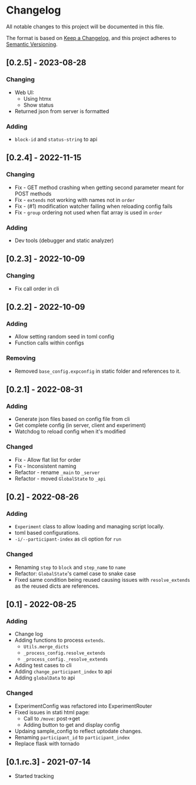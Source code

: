 # Changelog
All notable changes to this project will be documented in this file.

The format is based on [Keep a Changelog](https://keepachangelog.com/en/1.0.0/),
and this project adheres to [Semantic Versioning](https://semver.org/spec/v2.0.0.html).

## [0.2.5] - 2023-08-28
### Changing
- Web UI:
  - Using htmx
  - Show status
- Returned json from server is formatted

### Adding
- `block-id` and `status-string` to api

## [0.2.4] - 2022-11-15
### Changing
- Fix - GET method crashing when getting second parameter meant for POST methods
- Fix - `extends` not working with names not in `order`
- Fix - (#1) modification watcher failing when reloading config fails
- Fix - `group` ordering not used when flat array is used in `order`

### Adding
- Dev tools (debugger and static analyzer)

## [0.2.3] - 2022-10-09
### Changing
- Fix call order in cli

## [0.2.2] - 2022-10-09
### Adding
- Allow setting random seed in toml config
- Function calls within configs

### Removing
- Removed `base_config.expconfig` in static folder and references to it.

## [0.2.1] - 2022-08-31
### Adding
- Generate json files based on config file from cli
- Get complete config (in server, client and experiment)
- Watchdog to reload config when it's modified

### Changed
- Fix - Allow flat list for order
- Fix - Inconsistent naming
- Refactor - rename `_main` to `_server`
- Refactor - moved `GlobalState` to `_api`

## [0.2] - 2022-08-26
### Adding
- `Experiment` class to allow loading and managing script locally.
- toml based configurations.
- `-i/--participant-index` as cli option for `run`

### Changed
- Renaming `step` to `block` and `step_name` to `name`
- Refactor: `GlobalState`'s camel case to snake case
- Fixed same condition being reused causing issues with `resolve_extends` as the reused dicts are references.

## [0.1] - 2022-08-25
### Adding
- Change log
- Adding functions to process `extends`.
  - `Utils.merge_dicts`
  - `_process_config.resolve_extends`
  - `_process_config._resolve_extends`
- Adding test cases to cli
- Adding `change_participant_index` to api
- Adding `globalData` to api

### Changed
- ExperimentConfig was refactored into ExperimentRouter
- Fixed issues in stati html page:
  - Call to `/move`: post->get
  - Adding button to get and display config
- Updaing sample_config to reflect uptodate changes.
- Renaming `participant_id` to `participant_index`
- Replace flask with tornado

## [0.1.rc.3] - 2021-07-14
- Started tracking


